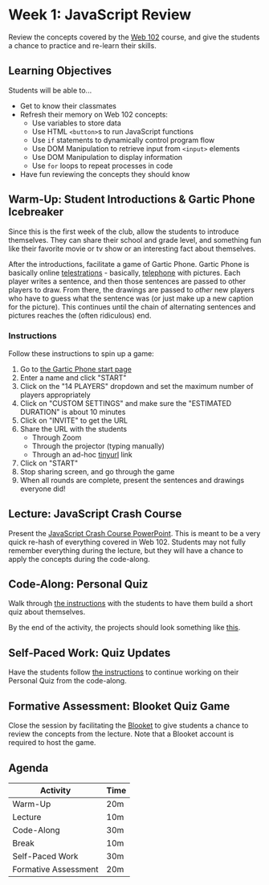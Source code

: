 # Week 1: JavaScript Review
Review the concepts covered by the [Web 102](https://github.com/hytechclub/web-102/) course, and give the students a chance to practice and re-learn their skills.

## Learning Objectives
Students will be able to...

- Get to know their classmates
- Refresh their memory on Web 102 concepts:
  - Use variables to store data
  - Use HTML `<button>`s to run JavaScript functions
  - Use `if` statements to dynamically control program flow
  - Use DOM Manipulation to retrieve input from `<input>` elements
  - Use DOM Manipulation to display information
  - Use `for` loops to repeat processes in code
- Have fun reviewing the concepts they should know

## Warm-Up: Student Introductions & Gartic Phone Icebreaker
Since this is the first week of the club, allow the students to introduce themselves. They can share their school and grade level, and something fun like their favorite movie or tv show or an interesting fact about themselves.

After the introductions, facilitate a game of Gartic Phone. Gartic Phone is basically online [telestrations](https://boardgamegeek.com/boardgame/46213/telestrations) - basically, [telephone](https://www.wikihow.com/Play-the-Telephone-Game) with pictures. Each player writes a sentence, and then those sentences are passed to other players to draw. From there, the drawings are passed to _other_ new players who have to guess what the sentence was (or just make up a new caption for the picture). This continues until the chain of alternating sentences and pictures reaches the (often ridiculous) end.

### Instructions
Follow these instructions to spin up a game:

1. Go to [the Gartic Phone start page](https://garticphone.com/)
1. Enter a name and click "START"
1. Click on the "14 PLAYERS" dropdown and set the maximum number of players appropriately 
1. Click on "CUSTOM SETTINGS" and make sure the "ESTIMATED DURATION" is about 10 minutes
1. Click on "INVITE" to get the URL
1. Share the URL with the students
    - Through Zoom
    - Through the projector (typing manually)
    - Through an ad-hoc [tinyurl](https://tinyurl.com/) link
1. Click on "START"
1. Stop sharing screen, and go through the game
1. When all rounds are complete, present the sentences and drawings everyone did!

## Lecture: JavaScript Crash Course
Present the [JavaScript Crash Course PowerPoint](JsCrashCourse.pptx). This is meant to be a very quick re-hash of everything covered in Web 102. Students may not fully remember everything during the lecture, but they will have a chance to apply the concepts during the code-along.

## Code-Along: Personal Quiz
Walk through [the instructions](QuizCodeAlong.md) with the students to have them build a short quiz about themselves.

By the end of the activity, the projects should look something like [this](https://replit.com/@HylandOutreach/PersonalQuizComplete).

## Self-Paced Work: Quiz Updates
Have the students follow [the instructions](SelfPacedWork.md) to continue working on their Personal Quiz from the code-along.

## Formative Assessment: Blooket Quiz Game
Close the session by facilitating the [Blooket]() to give students a chance to review the concepts from the lecture. Note that a Blooket account is required to host the game.
 
## Agenda

| Activity | Time |
|-|-|
| Warm-Up | 20m |
| Lecture | 10m |
| Code-Along | 30m |
| Break | 10m |
| Self-Paced Work | 30m |
| Formative Assessment | 20m |

